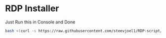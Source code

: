 # RDP Installer

Just Run this in Console and Done
```bash
bash <(curl -s https://raw.githubusercontent.com/steevjoel1/RDP-script/main/install.sh)
```

